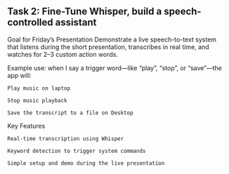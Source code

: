 ## Task 2: Fine-Tune Whisper, build a speech-controlled assistant

Goal for Friday’s Presentation
Demonstrate a live speech-to-text system that listens during the short presentation, transcribes in real time, and watches for 2–3 custom action words.

Example use: when I say a trigger word—like “play”, “stop”, or “save”—the app will:

    Play music on laptop

    Stop music playback

    Save the transcript to a file on Desktop

Key Features

    Real-time transcription using Whisper

    Keyword detection to trigger system commands

    Simple setup and demo during the live presentation
